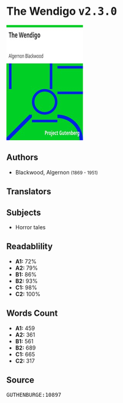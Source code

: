 # The Wendigo <kbd>v2.3.0</kbd>

![](./cover.medium.jpg "")

## Authors


 - Blackwood, Algernon <small>(1869 - 1951)</small>

## Translators



## Subjects


 - Horror tales

## Readablility


 - **A1:** 72%
 - **A2:** 79%
 - **B1:** 86%
 - **B2:** 93%
 - **C1:** 98%
 - **C2:** 100%

## Words Count


 - **A1:** 459
 - **A2:** 361
 - **B1:** 561
 - **B2:** 689
 - **C1:** 665
 - **C2:** 317

## Source


<kbd>GUTHENBURGE:10897</kbd>

